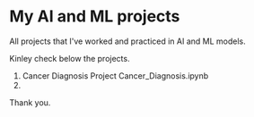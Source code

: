 # My AI and ML projects
All projects that I've worked and practiced in AI and ML models. 

Kinley check below the projects.
1. Cancer Diagnosis Project Cancer_Diagnosis.ipynb
2. 

Thank you.
